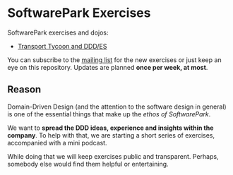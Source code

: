 # SoftwarePark Exercises

SoftwarePark exercises and dojos:

- [Transport Tycoon and DDD/ES](transport-tycoon.md)

You can subscribe to the [mailing list](https://tinyletter.com/softwarepark) for the new exercises or just keep an eye on this repository. Updates are planned **once per week, at most**.

## Reason

Domain-Driven Design (and the attention to the software design in general) is one of the essential things that make up the *ethos of SoftwarePark*. 

We want to **spread the DDD ideas, experience and insights within the company**. To help with that, we are starting a short series of exercises, accompanied with a mini podcast. 

While doing that we will keep exercises public and transparent. Perhaps, somebody else would find them helpful or entertaining.




